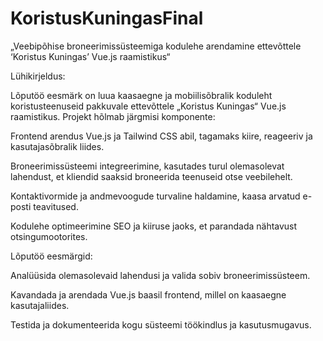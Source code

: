 # KoristusKuningasFinal

„Veebipõhise broneerimissüsteemiga kodulehe arendamine ettevõttele ‘Koristus Kuningas’ Vue.js raamistikus“

Lühikirjeldus:

Lõputöö eesmärk on luua kaasaegne ja mobiilisõbralik koduleht koristusteenuseid pakkuvale ettevõttele „Koristus Kuningas“ Vue.js raamistikus. Projekt hõlmab järgmisi komponente:

Frontend arendus Vue.js ja Tailwind CSS abil, tagamaks kiire, reageeriv ja kasutajasõbralik liides.

Broneerimissüsteemi integreerimine, kasutades turul olemasolevat lahendust, et kliendid saaksid broneerida teenuseid otse veebilehelt.

Kontaktivormide ja andmevoogude turvaline haldamine, kaasa arvatud e-posti teavitused.

Kodulehe optimeerimine SEO ja kiiruse jaoks, et parandada nähtavust otsingumootorites.

Lõputöö eesmärgid:

Analüüsida olemasolevaid lahendusi ja valida sobiv broneerimissüsteem.

Kavandada ja arendada Vue.js baasil frontend, millel on kaasaegne kasutajaliides.

Testida ja dokumenteerida kogu süsteemi töökindlus ja kasutusmugavus.